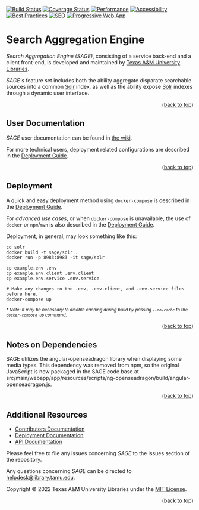 <a name="readme-top"></a>
[![Build Status][build-badge]][build-status]
[![Coverage Status][coverage-badge]][coverage-status]
[![Performance][performance-badge]][performance-status]
[![Accessibility][accessibility-badge]][accessibility-status]
[![Best Practices][best_practices-badge]][best_practices-status]
[![SEO][seo-badge]][seo-status]
[![Progressive Web App][pwa-badge]][pwa-status]


# Search Aggregation Engine

*Search Aggregation Engine (SAGE)*, consisting of a service back-end and a client front-end, is developed and maintained by [Texas A&M University Libraries][tamu-library].

*SAGE's* feature set includes both the ability aggregate disparate searchable sources into a common [Solr][solr-url] index, as well as the ability expose [Solr][solr-url] indexes through a dynamic user interface.

<div align="right">(<a href="#readme-top">back to top</a>)</div>


## User Documentation

*SAGE* user documentation can be found in [the wiki][user-docs].

For more technical users, deployment related configurations are described in the [Deployment Guide][deployment-guide].

<div align="right">(<a href="#readme-top">back to top</a>)</div>


## Deployment

A quick and easy deployment method using `docker-compose` is described in the [Deployment Guide][deployment-guide].

For _advanced use cases_, or when `docker-compose` is unavailable, the use of `docker` or `npm`/`mvn` is also described in the [Deployment Guide][deployment-guide].

Deployment, in general, may look something like this:

```shell
cd solr
docker build -t sage/solr .
docker run -p 8983:8983 -it sage/solr
```

```shell
cp example.env .env
cp example.env.client .env.client
cp example.env.service .env.service

# Make any changes to the .env, .env.client, and .env.service files before here.
docker-compose up
```

<sub>_* Note: It may be necessary to disable caching during build by passing `--no-cache` to the `docker-compose up` command._</sub>

<div align="right">(<a href="#readme-top">back to top</a>)</div>

## Notes on Dependencies

SAGE utilizes the angular-openseadragon library when displaying some media types.  This dependency was removed from npm, so the original JavaScript is now packaged in the SAGE code base at src/main/webapp/app/resources/scripts/ng-openseadragon/build/angular-openseadragon.js.

<div align="right">(<a href="#readme-top">back to top</a>)</div>

## Additional Resources

- [Contributors Documentation][contribute-guide]
- [Deployment Documentation][deployment-guide]
- [API Documentation][api-docs]

Please feel free to file any issues concerning *SAGE* to the issues section of the repository.

Any questions concerning *SAGE* can be directed to helpdesk@library.tamu.edu.

Copyright © 2022 Texas A&M University Libraries under the [MIT License][license].

<div align="right">(<a href="#readme-top">back to top</a>)</div>


<!-- LINKS -->
[build-status]: https://github.com/TAMULib/SAGE/actions?query=workflow%3ABuild
[build-badge]: https://github.com/TAMULib/SAGE/workflows/Build/badge.svg
[coverage-status]: https://coveralls.io/github/TAMULib/SAGE
[coverage-badge]: https://coveralls.io/repos/github/TAMULib/SAGE/badge.svg
[performance-status]: https://tamulib.github.io/SAGE/audit/#performance
[performance-badge]: https://tamulib.github.io/SAGE/audit/assets/performance.svg
[accessibility-status]: https://tamulib.github.io/SAGE/audit/#accessibility
[accessibility-badge]: https://tamulib.github.io/SAGE/audit/assets/accessibility.svg
[best_practices-status]: https://tamulib.github.io/SAGE/audit/#best-practices
[best_practices-badge]: https://tamulib.github.io/SAGE/audit/assets/best-practices.svg
[seo-status]: https://tamulib.github.io/SAGE/audit/#seo
[seo-badge]: https://tamulib.github.io/SAGE/audit/assets/seo.svg
[pwa-status]: https://tamulib.github.io/SAGE/audit/#pwa
[pwa-badge]: https://tamulib.github.io/SAGE/audit/assets/pwa.svgb/SAGE/badge.svg

[tamu-library]: http://library.tamu.edu
[api-docs]: https://tamulib.github.io/SAGE
[user-docs]: https://github.com/TAMULib/SAGE/wiki
[solr-url]: https://solr.apache.org/

[deployment-guide]: DEPLOYING.md
[contribute-guide]: CONTRIBUTING.md
[license]: LICENSE
